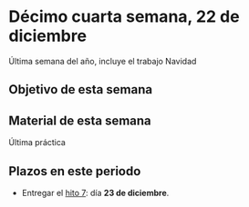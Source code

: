 # Décimo cuarta semana, 22 de diciembre

Última semana del año, incluye el trabajo Navidad


## Objetivo de esta semana

## Material de esta semana

Última práctica

## Plazos en este periodo

- Entregar el
  [hito 7](http://jj.github.io/IV/documentos/proyecto/7.Paas): día **23
  de diciembre**.
